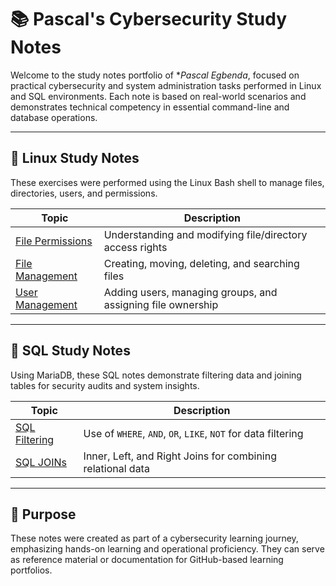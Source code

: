 # 📚 Pascal's Cybersecurity Study Notes

Welcome to the study notes portfolio of **Pascal Egbenda*, focused on practical cybersecurity and system administration tasks performed in Linux and SQL environments. Each note is based on real-world scenarios and demonstrates technical competency in essential command-line and database operations.

---

## 🐧 Linux Study Notes

These exercises were performed using the Linux Bash shell to manage files, directories, users, and permissions.

| Topic | Description |
|-------|-------------|
| [File Permissions](https://github.com/Pascal831/Cybersecurity-Foundation/blob/main/3.Linux%20%26%20SQL%20/3.1%20Linux%20File%20Permissions.md) | Understanding and modifying file/directory access rights |
| [File Management](https://github.com/Pascal831/Cybersecurity-Foundation/blob/main/3.Linux%20%26%20SQL%20/3.2%20Linux%20File%20Management.md) | Creating, moving, deleting, and searching files |
| [User Management](https://github.com/Pascal831/Cybersecurity-Foundation/blob/main/3.Linux%20%26%20SQL%20/3.3%20Linux%20User%20Management.md) | Adding users, managing groups, and assigning file ownership |

---

## 🧮 SQL Study Notes

Using MariaDB, these SQL notes demonstrate filtering data and joining tables for security audits and system insights.

| Topic | Description |
|-------|-------------|
| [SQL Filtering](https://github.com/Pascal831/Cybersecurity-Foundation/blob/main/3.Linux%20%26%20SQL%20/3.4%20SQL%20Filters.md) | Use of `WHERE`, `AND`, `OR`, `LIKE`, `NOT` for data filtering |
| [SQL JOINs](https://github.com/Pascal831/Cybersecurity-Foundation/blob/main/3.Linux%20%26%20SQL%20/3.5%20SQL%20Join.md) | Inner, Left, and Right Joins for combining relational data |

---

## 📌 Purpose

These notes were created as part of a cybersecurity learning journey, emphasizing hands-on learning and operational proficiency. They can serve as reference material or documentation for GitHub-based learning portfolios.

